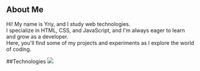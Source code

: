## About Me
Hi! My name is Yriy, and I study web technologies.  
I specialize in HTML, CSS, and JavaScript, and I'm always eager to learn and grow as a developer.  
Here, you'll find some of my projects and experiments as I explore the world of coding.

##Technologies
<img src="https://img.shields.io/badge/HTML-black?style=for-the-badge&logo=HTML%&logoColor=white"/>

